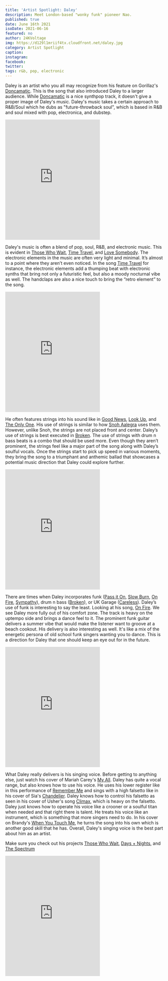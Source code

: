 ```yaml
---
title: 'Artist Spotlight: Daley'
description: Meet London-based "wonky funk" pioneer Nao.
published: true
date: June 16th 2021
isoDate: 2021-06-16
featured: no
author: 24KVoltage
img: https://d129l1mriif4tx.cloudfront.net/daley.jpg
category: Artist Spotlight
caption: 
instagram: 
facebook:
twitter:
tags: r&b, pop, electronic
---
```



Daley is an artist who you all may recognize from his feature on Gorillaz's [Doncamatic](https://open.spotify.com/track/7twVmetQlugzgUqdMNjdJ4?si=dGdRAxLKQ7-YQuWchvoLHA). This is the song that also introduced Daley to a larger audience. While [Doncamatic](https://open.spotify.com/track/7twVmetQlugzgUqdMNjdJ4?si=dGdRAxLKQ7-YQuWchvoLHA) is a nice synthpop track, it doesn't give a proper image of Daley's music. Daley's music takes a certain approach to R&B/Soul which he dubs as "future-throwback soul", which is based in R&B and soul mixed with pop, electronica, and dubstep.

<iframe src="https://open.spotify.com/embed/track/3oseAKFioXxUhmByjBGcJt" width="300" height="380" frameborder="0" allowtransparency="true" allow="encrypted-media"></iframe>

Daley's music is often a blend of pop, soul, R&B, and electronic music. This is evident in [Those Who Wait](https://open.spotify.com/track/3oseAKFioXxUhmByjBGcJt?si=BUwXnT_OSs2yH2zz16wvxA), [Time Travel](https://open.spotify.com/track/5kFWLMHA00davpXKKXURar?si=Ve3hJ47mQdGs23QTw1l_Mw), and [Love Somebody](https://open.spotify.com/track/4bP7qDw5baAPXANaCIiN8v?si=SBaip6KBQwOrVwYdhFuiUg). The electronic elements in the music are often very light and minimal. It’s almost to a point where they aren’t even noticed. In the song [Time Travel](https://open.spotify.com/track/5kFWLMHA00davpXKKXURar?si=Ve3hJ47mQdGs23QTw1l_Mw) for instance, the electronic elements add a thumping beat with electronic synths that bring not only a futuristic feel, but also a moody nocturnal vibe as well. The handclaps are also a nice touch to bring the “retro element” to the song.

<iframe src="https://open.spotify.com/embed/track/5kFWLMHA00davpXKKXURar" width="300" height="380" frameborder="0" allowtransparency="true" allow="encrypted-media"></iframe>

He often features strings into his sound like in [Good News](https://open.spotify.com/track/5cljhBkI14yAF0uSh4999U?si=sQ8fiA9oRQ6Idzo_xVjZoA), [Look Up](https://open.spotify.com/track/1zEG1QreT9JcwqfC4XpVlC?si=_I1BYjPfQjy5vicNtxyRQw), and [The Only One](https://open.spotify.com/track/47v8YzJFE4MMetwAVzoZKJ?si=CrG9JyhJRJayjg0_yjAVtg). His use of strings is similar to how [Snoh Aalegra](https://open.spotify.com/artist/1A9o3Ljt67pFZ89YtPPL5X?si=qeTK905ZSaOIwlsAx1MUfg) uses them. However, unlike Snoh, the strings are not placed front and center. Daley’s use of strings is best executed in [Broken](https://open.spotify.com/track/1CZj2CjG7CRp0klcuw7uhU?si=fwEsi5fTRuyDbD2xqCZL4Q). The use of strings with drum n bass beats is a combo that should be used more. Even though they aren’t prominent, the strings feel like a major part of the song along with Daley’s soulful vocals. Once the strings start to pick up speed in various moments, they bring the song to a triumphant and anthemic ballad that showcases a potential music direction that Daley could explore further.

<iframe src="https://open.spotify.com/embed/track/1CZj2CjG7CRp0klcuw7uhU" width="300" height="380" frameborder="0" allowtransparency="true" allow="encrypted-media"></iframe>

There are times when Daley incorporates funk ([Pass it On](https://open.spotify.com/track/7akrz6NS7au8g3rOKX9aEQ?si=CgQ4zYRJR6mss-nZ77Oq3g), [Slow Burn](https://open.spotify.com/track/17hXgAQuNvO8Ofse4Ccsin?si=1uyFq5inSXm8vWqCQHLypg), [On Fire](https://open.spotify.com/track/08N1JPyuQTAJxOGxf0DDow?si=k718UiL7QY6AlCPRPYbIMA), [Sympathy](https://open.spotify.com/track/0b8VlPznfYXpM1LL5ExrxF?si=QeSaCiD8SwuoxWJZOv74Rw)), drum n bass ([Broken](https://open.spotify.com/track/1CZj2CjG7CRp0klcuw7uhU?si=fwEsi5fTRuyDbD2xqCZL4Q)), or UK Garage ([Careless](https://open.spotify.com/track/48uu14gBG62vUglGGsDAt5?si=jZWhq0yPSbmROxCmg1OLuA)). Daley’s use of funk is interesting to say the least. Looking at his song, [On Fire](https://open.spotify.com/track/08N1JPyuQTAJxOGxf0DDow?si=k718UiL7QY6AlCPRPYbIMA). We see Daley more fully out of his comfort zone. The track is heavy on the uptempo side and brings a dance feel to it. The prominent funk guitar delivers a summer vibe that would make the listener want to groove at a beach cookout. His delivery is also interesting as well. It's like a mix of the energetic persona of old school funk singers wanting you to dance. This is a direction for Daley that one should keep an eye out for in the future.

<iframe src="https://open.spotify.com/embed/track/08N1JPyuQTAJxOGxf0DDow" width="300" height="380" frameborder="0" allowtransparency="true" allow="encrypted-media"></iframe>

What Daley really delivers is his singing voice. Before getting to anything else, just watch his cover of Mariah Carey's [My All](https://youtu.be/5gFtZKyWwrw). Daley has quite a vocal range, but also knows how to use his voice. He uses his lower register like in this performance of [Remember Me](https://www.youtube.com/watch?v=THE2aYtAEII) and sings with a high falsetto like in his cover of Sia's [Chandelier](https://youtu.be/jNKVETdSUj8). Daley knows how to control his falsetto as seen in his cover of Usher's song [Climax](https://www.youtube.com/watch?v=G5Td2KsCR5c), which is heavy on the falsetto. Daley just knows how to operate his voice like a crooner or a soulful titan when needed and that right there is talent. He treats his voice like an instrument, which is something that more singers need to do. In his cover on Brandy's [When You Touch Me](https://www.youtube.com/watch?v=gi5cn9Y22aY), he turns the song into his own which is another good skill that he has. Overall, Daley's singing voice is the best part about him as an artist.

Make sure you check out his projects [Those Who Wait](https://open.spotify.com/album/4ybMRnLSZqOjAa72UqIWWi?si=83oP5F1yQ7uNpdDO3QIZEg), [Days + Nights](https://open.spotify.com/album/736affX3bMQ7FuJoua5PNv?si=n1fIZzVWRqW5cZ24upOzAA), and [The Spectrum](https://open.spotify.com/album/27DemjtuFRsE68xR1AnIe5?si=R23gCNoHSwi97Ou8R8xbEA)


<iframe src="https://open.spotify.com/embed/playlist/2F5om5lJOEdezxWMaanmra" width="300" height="380" frameborder="0" allowtransparency="true" allow="encrypted-media"></iframe>
